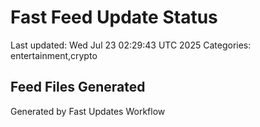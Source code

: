 # Fast Feed Update Status
Last updated: Wed Jul 23 02:29:43 UTC 2025
Categories: entertainment,crypto

## Feed Files Generated

Generated by Fast Updates Workflow
